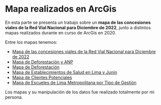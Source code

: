 # Mapa realizados en ArcGis
En esta parte se presenta un trabajo sobre un **mapa de las concesiones viales de la Red Vial Nacional para Diciembre de 2022**, junto a distintos mapas realizados durante en curso de ArcGis en 2020.

Entre los mapas tenemos:
- [Mapa de las concesiones viales de la Red Vial Nacional para Diciembre de 2022](https://github.com/dest18/Prueba_Codigo_CV/blob/main/ArcGis/concesiones%20viales.pdf)
- [Mapa de Deforestación y ANP](https://github.com/dest18/Prueba_Codigo_CV/blob/main/ArcGis/Mapa%20de%20Deforestacion%20y%20ANP.png)
- [Mapa de Deforestación](https://github.com/dest18/Prueba_Codigo_CV/blob/main/ArcGis/Mapa%20de%20Deforestaci%C3%B3n%202001-2018.png)
- [Mapa de Establecimientos de Salud en Lima y Junín](https://github.com/dest18/Prueba_Codigo_CV/blob/main/ArcGis/Mapa%20de%20Establecimientos%20de%20Salud%20en%20Lima%20y%20Jun%C3%ADn%20por%20Categor%C3%ADa.png)
- [Mapa de Clientes Potenciales](https://github.com/dest18/Prueba_Codigo_CV/blob/main/ArcGis/Mapa%20de%20clientes%20potenciales.png)
- [Mapa de Escueles de Lima Metropolitana por Tipo de Gestión](https://github.com/dest18/Prueba_Codigo_CV/blob/main/ArcGis/Mapa%20de%20escuelas%20de%20Lima%20Metropolitana%20por%20tipo%20de%20gesti%C3%B3n.png)

Los mapas y su manipulación de los datos fue realizado totalmente por mi persona.
